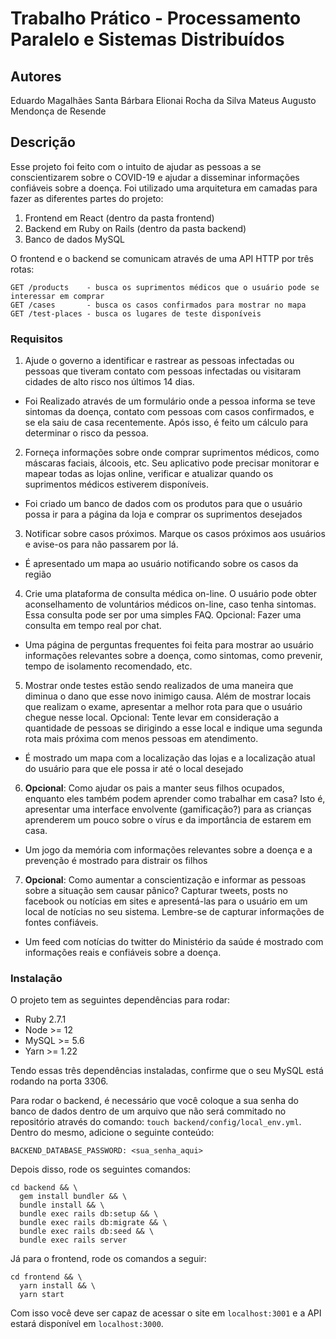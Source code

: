 # Trabalho Prático - Processamento Paralelo e Sistemas Distribuídos

## Autores
Eduardo Magalhães Santa Bárbara
Elionai Rocha da Silva
Mateus Augusto Mendonça de Resende

## Descrição

Esse projeto foi feito com o intuito de ajudar as pessoas a se conscientizarem sobre o COVID-19 e ajudar a disseminar informações confiáveis sobre a doença.
Foi utilizado uma arquitetura em camadas para fazer as diferentes partes do projeto:
1. Frontend em React (dentro da pasta frontend)
2. Backend em Ruby on Rails (dentro da pasta backend)
3. Banco de dados MySQL

O frontend e o backend se comunicam através de uma API HTTP por três rotas:
```
GET /products    - busca os suprimentos médicos que o usuário pode se interessar em comprar
GET /cases       - busca os casos confirmados para mostrar no mapa
GET /test-places - busca os lugares de teste disponíveis
```

### Requisitos

1. Ajude o governo a identificar e rastrear as pessoas infectadas ou pessoas que tiveram contato com pessoas infectadas ou visitaram cidades de alto risco nos últimos 14 dias.
  - Foi Realizado através de um formulário onde a pessoa informa se teve sintomas da doença, contato com pessoas com casos confirmados, e se ela saiu de casa recentemente. Após isso, é feito um cálculo para determinar o risco da pessoa.

2. Forneça informações sobre onde comprar suprimentos médicos, como máscaras faciais, álcoois, etc. Seu aplicativo pode precisar monitorar e mapear todas as lojas online, verificar e atualizar quando os suprimentos médicos estiverem disponíveis.
  - Foi criado um banco de dados com os produtos para que o usuário possa ir para a página da loja e comprar os suprimentos desejados

3. Notificar sobre casos próximos. Marque os casos próximos aos usuários e avise-os para não passarem por lá.
  - É apresentado um mapa ao usuário notificando sobre os casos da região

4. Crie uma plataforma de consulta médica on-line. O usuário pode obter aconselhamento de voluntários médicos on-line, caso tenha sintomas. Essa consulta pode ser por uma simples FAQ. Opcional: Fazer uma consulta em tempo real por chat.
  - Uma página de perguntas frequentes foi feita para mostrar ao usuário informações relevantes sobre a doença, como sintomas, como prevenir, tempo de isolamento recomendado, etc.

5. Mostrar onde testes estão sendo realizados de uma maneira que diminua o dano que esse novo inimigo causa. Além de mostrar locais que realizam o exame, apresentar a melhor rota para que o usuário chegue nesse local. Opcional: Tente levar em consideração a quantidade de pessoas se dirigindo a esse local e indique uma segunda rota mais próxima com menos pessoas em atendimento.
  - É mostrado um mapa com a localização das lojas e a localização atual do usuário para que ele possa ir até o local desejado

6. **Opcional**: Como ajudar os pais a manter seus filhos ocupados, enquanto eles também podem aprender como trabalhar em casa? Isto é, apresentar uma interface envolvente (gamificação?) para as crianças aprenderem um pouco sobre o vírus e da importância de estarem em casa.
  - Um jogo da memória com informações relevantes sobre a doença e a prevenção é mostrado para distrair os filhos

7. **Opcional**: Como aumentar a conscientização e informar as pessoas sobre a situação sem causar pânico? Capturar tweets, posts no facebook ou notícias em sites e apresentá-las para o usuário em um local de notícias no seu sistema. Lembre-se de capturar informações de fontes confiáveis.
  - Um feed com notícias do twitter do Ministério da saúde é mostrado com informações reais e confiáveis sobre a doença.


### Instalação

O projeto tem as seguintes dependências para rodar:
  - Ruby 2.7.1
  - Node >= 12
  - MySQL >= 5.6
  - Yarn >= 1.22

Tendo essas três dependências instaladas, confirme que o seu MySQL está rodando na porta 3306.

Para rodar o backend, é necessário que você coloque a sua senha do banco de dados dentro de um arquivo que não será commitado no repositório através do comando: `touch backend/config/local_env.yml`. Dentro do mesmo, adicione o seguinte conteúdo:

```
BACKEND_DATABASE_PASSWORD: <sua_senha_aqui>
```

Depois disso, rode os seguintes comandos:
  ```
  cd backend && \
    gem install bundler && \
    bundle install && \
    bundle exec rails db:setup && \
    bundle exec rails db:migrate && \
    bundle exec rails db:seed && \
    bundle exec rails server
  ```

Já para o frontend, rode os comandos a seguir:
  ```
  cd frontend && \
    yarn install && \
    yarn start
  ```

Com isso você deve ser capaz de acessar o site em `localhost:3001` e a API estará disponível em `localhost:3000`.
